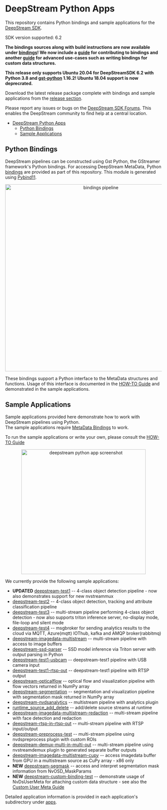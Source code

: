 # DeepStream Python Apps

This repository contains Python bindings and sample applications for the [DeepStream SDK](https://developer.nvidia.com/deepstream-sdk).  

SDK version supported: 6.2

<b>The bindings sources along with build instructions are now available under [bindings](bindings)! We now include a [guide](bindings/BINDINGSGUIDE.md) for contributing to bindings and another [guide](bindings/CUSTOMUSERMETAGUIDE.md) for advanced use-cases such as writing bindings for custom data structures.</b>

<b>This release only supports Ubuntu 20.04 for DeepStreamSDK 6.2 with Python 3.8 and [gst-python](3rdparty/gst-python/) 1.16.2! Ubuntu 18.04 support is now deprecrated.</b>

Download the latest release package complete with bindings and sample applications from the [release section](../../releases).  

Please report any issues or bugs on the [DeepStream SDK Forums](https://devtalk.nvidia.com/default/board/209). This enables the DeepStream community to find help at a central location.

- [DeepStream Python Apps](#deepstream-python-apps)
  - [Python Bindings](#python-bindings)
  - [Sample Applications](#sample-applications)

<a name="metadata_bindings"></a>
## Python Bindings

DeepStream pipelines can be constructed using Gst Python, the GStreamer framework's Python bindings. For accessing DeepStream MetaData, 
Python [bindings](bindings) are provided as part of this repository. This module is generated using [Pybind11](https://github.com/pybind/pybind11).

<p align="center">
<img src=".python-app-pipeline.png" alt="bindings pipeline" height="600px"/>
</p>

These bindings support a Python interface to the MetaData structures and functions. Usage of this interface is documented in the [HOW-TO Guide](HOWTO.md) and demonstrated in the sample applications.  

<a name="sample_applications"></a>
## Sample Applications

Sample applications provided here demonstrate how to work with DeepStream pipelines using Python.  
The sample applications require [MetaData Bindings](#metadata_bindings) to work.  

To run the sample applications or write your own, please consult the [HOW-TO Guide](HOWTO.md)  

<p align="center">
<img src=".test3-app.png" alt="deepstream python app screenshot" height="400px"/>
</p>

We currently provide the following sample applications:
* <b>UPDATED</b> [deepstream-test1](apps/deepstream-test1) -- 4-class object detection pipeline - now also demonstrates support for new nvstreammux
* [deepstream-test2](apps/deepstream-test2) -- 4-class object detection, tracking and attribute classification pipeline
* [deepstream-test3](apps/deepstream-test3) -- multi-stream pipeline performing 4-class object detection - now also supports triton inference server, no-display mode, file-loop and silent mode
* [deepstream-test4](apps/deepstream-test4) -- msgbroker for sending analytics results to the cloud via MQTT, Azure(mqtt) IOThub, kafka and AMQP broker(rabbitmq)
* [deepstream-imagedata-multistream](apps/deepstream-imagedata-multistream) -- multi-stream pipeline with access to image buffers
* [deepstream-ssd-parser](apps/deepstream-ssd-parser) -- SSD model inference via Triton server with output parsing in Python
* [deepstream-test1-usbcam](apps/deepstream-test1-usbcam) -- deepstream-test1 pipeline with USB camera input
* [deepstream-test1-rtsp-out](apps/deepstream-test1-rtsp-out) -- deepstream-test1 pipeline with RTSP output
* [deepstream-opticalflow](apps/deepstream-opticalflow) -- optical flow and visualization pipeline with flow vectors returned in NumPy array
* [deepstream-segmentation](apps/deepstream-segmentation) -- segmentation and visualization pipeline with segmentation mask returned in NumPy array
* [deepstream-nvdsanalytics](apps/deepstream-nvdsanalytics) -- multistream pipeline with analytics plugin
* [runtime_source_add_delete](apps/runtime_source_add_delete) -- add/delete source streams at runtime
* [deepstream-imagedata-multistream-redaction](apps/deepstream-imagedata-multistream-redaction) -- multi-stream pipeline with face detection and redaction
* [deepstream-rtsp-in-rtsp-out](apps/deepstream-rtsp-in-rtsp-out) -- multi-stream pipeline with RTSP input/output
* [deepstream-preprocess-test](apps/deepstream-preprocess-test) -- multi-stream pipeline using nvdspreprocess plugin with custom ROIs
* [deepstream-demux-multi-in-multi-out](apps/deepstream-demux-multi-in-multi-out) -- multi-stream pipeline using nvstreamdemux plugin to generated separate buffer outputs
* [deepstream-imagedata-multistream-cupy](apps/deepstream-imagedata-multistream-cupy) -- access imagedata buffer from GPU in a multistream source as CuPy array - x86 only
* <b>NEW</b> [deepstream-segmask](apps/deepstream-segmask) -- access and interpret segmentation mask information from NvOSD_MaskParams
* <b>NEW</b> [deepstream-custom-binding-test](apps/deepstream-custom-binding-test) -- demonstrate usage of NvDsUserMeta for attaching custom data structure - see also the [Custom User Meta Guide](bindings/CUSTOMUSERMETAGUIDE.md)


Detailed application information is provided in each application's subdirectory under [apps](apps).  


